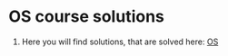 # OS course solutions

1) Here you will find solutions, that are solved here: [OS](https://gitlab.com/slon/shad-os)